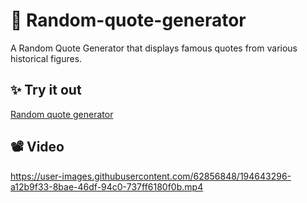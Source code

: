 # 🌈 Random-quote-generator
A Random Quote Generator that displays famous quotes from various historical figures.

## ✨ Try it out
[Random quote generator](https://tinniaru3005.github.io/Random-quote-generator/)

## 📽️ Video
https://user-images.githubusercontent.com/62856848/194643296-a12b9f33-8bae-46df-94c0-737ff6180f0b.mp4

